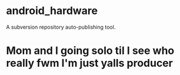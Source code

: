 # android_hardware
A subversion repository auto-publishing tool.
# Mom and I going solo til I see who really fwm I'm just yalls producer 
